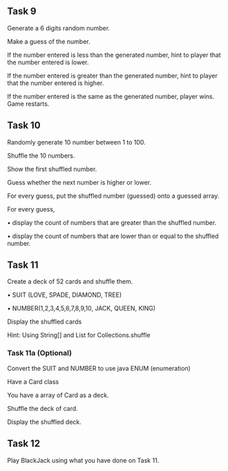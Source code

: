 ## Task 9
Generate a 6 digits random number.

Make a guess of the number.

If the number entered is less than the generated number, hint to player that the number entered is lower.

If the number entered is greater than the generated number, hint to player that the number entered is higher.

If the number entered is the same as the generated number, player wins.
Game restarts.



## Task 10
Randomly generate 10 number between 1 to 100.

Shuffle the 10 numbers.

Show the first shuffled number. 

Guess whether the next number is higher or lower.

For every guess, put the shuffled number (guessed) onto a guessed array.

For every guess, 

•	display the count of numbers that are greater than the shuffled number.

•	display the count of numbers that are lower than or equal to the shuffled number.



## Task 11
Create a deck of 52 cards and shuffle them.

•	SUIT (LOVE, SPADE, DIAMOND, TREE)

•	NUMBER(1,2,3,4,5,6,7,8,9,10, JACK, QUEEN, KING)

Display the shuffled cards

Hint: Using String[] and List for Collections.shuffle


### Task 11a (Optional)
Convert the SUIT and NUMBER to use java ENUM (enumeration)

Have a Card class

You have a array of Card as a deck.

Shuffle the deck of card.

Display the shuffled deck.



## Task 12
Play BlackJack using what you have done on Task 11.

